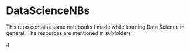 # DataScienceNBs
This repo contains some notebooks I made while learning Data Science in general.
The resources are mentioned in subfolders.

:)
